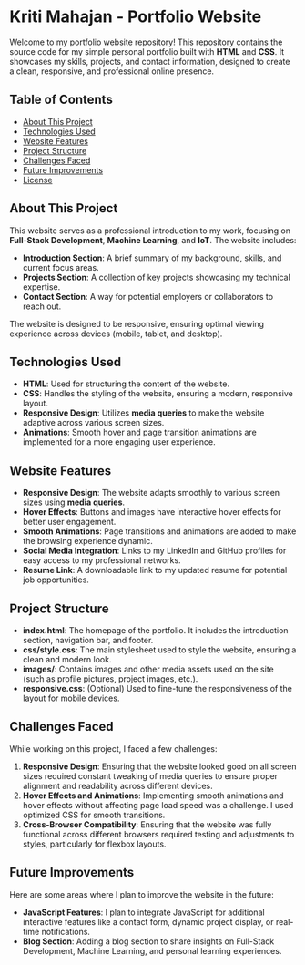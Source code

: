 # Kriti Mahajan - Portfolio Website

Welcome to my portfolio website repository! This repository contains the source code for my simple personal portfolio built with **HTML** and **CSS**. It showcases my skills, projects, and contact information, designed to create a clean, responsive, and professional online presence.

## Table of Contents

- [About This Project](#about-this-project)
- [Technologies Used](#technologies-used)
- [Website Features](#website-features)
- [Project Structure](#project-structure)
- [Challenges Faced](#challenges-faced)
- [Future Improvements](#future-improvements)
- [License](#license)

## About This Project

This website serves as a professional introduction to my work, focusing on **Full-Stack Development**, **Machine Learning**, and **IoT**. The website includes:

- **Introduction Section**: A brief summary of my background, skills, and current focus areas.
- **Projects Section**: A collection of key projects showcasing my technical expertise.
- **Contact Section**: A way for potential employers or collaborators to reach out.

The website is designed to be responsive, ensuring optimal viewing experience across devices (mobile, tablet, and desktop).

## Technologies Used

- **HTML**: Used for structuring the content of the website.
- **CSS**: Handles the styling of the website, ensuring a modern, responsive layout.
- **Responsive Design**: Utilizes **media queries** to make the website adaptive across various screen sizes.
- **Animations**: Smooth hover and page transition animations are implemented for a more engaging user experience.

## Website Features

- **Responsive Design**: The website adapts smoothly to various screen sizes using **media queries**.
- **Hover Effects**: Buttons and images have interactive hover effects for better user engagement.
- **Smooth Animations**: Page transitions and animations are added to make the browsing experience dynamic.
- **Social Media Integration**: Links to my LinkedIn and GitHub profiles for easy access to my professional networks.
- **Resume Link**: A downloadable link to my updated resume for potential job opportunities.

## Project Structure

- **index.html**: The homepage of the portfolio. It includes the introduction section, navigation bar, and footer.
- **css/style.css**: The main stylesheet used to style the website, ensuring a clean and modern look.
- **images/**: Contains images and other media assets used on the site (such as profile pictures, project images, etc.).
- **responsive.css**: (Optional) Used to fine-tune the responsiveness of the layout for mobile devices.

## Challenges Faced

While working on this project, I faced a few challenges:

1. **Responsive Design**: Ensuring that the website looked good on all screen sizes required constant tweaking of media queries to ensure proper alignment and readability across different devices.
2. **Hover Effects and Animations**: Implementing smooth animations and hover effects without affecting page load speed was a challenge. I used optimized CSS for smooth transitions.
3. **Cross-Browser Compatibility**: Ensuring that the website was fully functional across different browsers required testing and adjustments to styles, particularly for flexbox layouts.

## Future Improvements

Here are some areas where I plan to improve the website in the future:

- **JavaScript Features**: I plan to integrate JavaScript for additional interactive features like a contact form, dynamic project display, or real-time notifications.
- **Blog Section**: Adding a blog section to share insights on Full-Stack Development, Machine Learning, and personal learning experiences.
